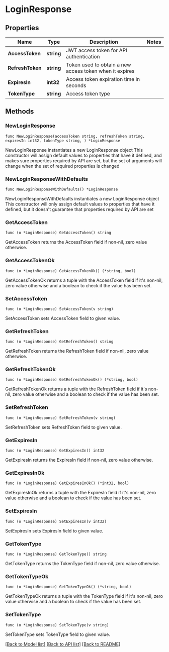 # LoginResponse

## Properties

Name | Type | Description | Notes
------------ | ------------- | ------------- | -------------
**AccessToken** | **string** | JWT access token for API authentication | 
**RefreshToken** | **string** | Token used to obtain a new access token when it expires | 
**ExpiresIn** | **int32** | Access token expiration time in seconds | 
**TokenType** | **string** | Access token type | 

## Methods

### NewLoginResponse

`func NewLoginResponse(accessToken string, refreshToken string, expiresIn int32, tokenType string, ) *LoginResponse`

NewLoginResponse instantiates a new LoginResponse object
This constructor will assign default values to properties that have it defined,
and makes sure properties required by API are set, but the set of arguments
will change when the set of required properties is changed

### NewLoginResponseWithDefaults

`func NewLoginResponseWithDefaults() *LoginResponse`

NewLoginResponseWithDefaults instantiates a new LoginResponse object
This constructor will only assign default values to properties that have it defined,
but it doesn't guarantee that properties required by API are set

### GetAccessToken

`func (o *LoginResponse) GetAccessToken() string`

GetAccessToken returns the AccessToken field if non-nil, zero value otherwise.

### GetAccessTokenOk

`func (o *LoginResponse) GetAccessTokenOk() (*string, bool)`

GetAccessTokenOk returns a tuple with the AccessToken field if it's non-nil, zero value otherwise
and a boolean to check if the value has been set.

### SetAccessToken

`func (o *LoginResponse) SetAccessToken(v string)`

SetAccessToken sets AccessToken field to given value.


### GetRefreshToken

`func (o *LoginResponse) GetRefreshToken() string`

GetRefreshToken returns the RefreshToken field if non-nil, zero value otherwise.

### GetRefreshTokenOk

`func (o *LoginResponse) GetRefreshTokenOk() (*string, bool)`

GetRefreshTokenOk returns a tuple with the RefreshToken field if it's non-nil, zero value otherwise
and a boolean to check if the value has been set.

### SetRefreshToken

`func (o *LoginResponse) SetRefreshToken(v string)`

SetRefreshToken sets RefreshToken field to given value.


### GetExpiresIn

`func (o *LoginResponse) GetExpiresIn() int32`

GetExpiresIn returns the ExpiresIn field if non-nil, zero value otherwise.

### GetExpiresInOk

`func (o *LoginResponse) GetExpiresInOk() (*int32, bool)`

GetExpiresInOk returns a tuple with the ExpiresIn field if it's non-nil, zero value otherwise
and a boolean to check if the value has been set.

### SetExpiresIn

`func (o *LoginResponse) SetExpiresIn(v int32)`

SetExpiresIn sets ExpiresIn field to given value.


### GetTokenType

`func (o *LoginResponse) GetTokenType() string`

GetTokenType returns the TokenType field if non-nil, zero value otherwise.

### GetTokenTypeOk

`func (o *LoginResponse) GetTokenTypeOk() (*string, bool)`

GetTokenTypeOk returns a tuple with the TokenType field if it's non-nil, zero value otherwise
and a boolean to check if the value has been set.

### SetTokenType

`func (o *LoginResponse) SetTokenType(v string)`

SetTokenType sets TokenType field to given value.



[[Back to Model list]](../README.md#documentation-for-models) [[Back to API list]](../README.md#documentation-for-api-endpoints) [[Back to README]](../README.md)


